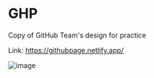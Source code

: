 # GHP

Copy of GitHub Team's design for practice

Link: https://githubpage.netlify.app/

![image](https://github.com/Sam3810/GitHub-Page/assets/118696492/56a1c107-f940-4226-a044-5906be6410bc)
